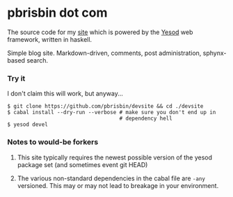 # pbrisbin dot com

The source code for my [site][] which is powered by the [Yesod][] web 
framework, written in haskell.

Simple blog site. Markdown-driven, comments, post administration, 
sphynx-based search.

### Try it

I don't claim this will work, but anyway...

~~~ { .bash }
$ git clone https://github.com/pbrisbin/devsite && cd ./devsite
$ cabal install --dry-run --verbose # make sure you don't end up in 
                                    # dependency hell
$ yesod devel
~~~

### Notes to would-be forkers

1. This site typically requires the newest possible version of the yesod 
   package set (and sometimes event git HEAD)

2. The various non-standard dependencies in the cabal file are `-any` 
   versioned. This may or may not lead to breakage in your environment.

[site]:  http://pbrisbin.com
[Yesod]: http://docs.yesodweb.com
